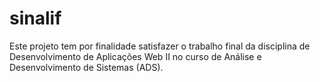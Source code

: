 # sinalif
Este projeto tem por finalidade satisfazer o trabalho final da disciplina de Desenvolvimento de Aplicações Web II no curso de Análise e Desenvolvimento de Sistemas (ADS).
